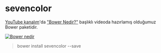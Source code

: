 # sevencolor
[YouTube kanalım](https://www.youtube.com/user/SevenMehmet)'da ["Bower Nedir?"](http://www.youtube.com/watch?v=UhxGUaTm9RA) başlıklı videoda hazırlamış olduğumuz Bower paketidir.


[![Bower nedir](http://img.youtube.com/vi/UhxGUaTm9RA/0.jpg)](http://www.youtube.com/watch?v=UhxGUaTm9RA)

> bower install sevencolor --save
